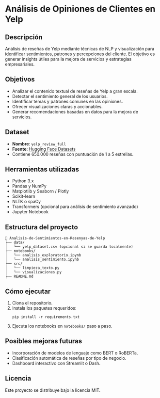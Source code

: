 # Análisis de Opiniones de Clientes en Yelp

## Descripción
Análisis de reseñas de Yelp mediante técnicas de NLP y visualización para identificar sentimientos, patrones y percepciones del cliente. El objetivo es generar insights útiles para la mejora de servicios y estrategias empresariales.

## Objetivos
- Analizar el contenido textual de reseñas de Yelp a gran escala.
- Detectar el sentimiento general de los usuarios.
- Identificar temas y patrones comunes en las opiniones.
- Ofrecer visualizaciones claras y accionables.
- Generar recomendaciones basadas en datos para la mejora de servicios.

## Dataset
- **Nombre**: `yelp_review_full`
- **Fuente**: [Hugging Face Datasets](https://huggingface.co/datasets/yelp_review_full)
- Contiene 650.000 reseñas con puntuación de 1 a 5 estrellas.

## Herramientas utilizadas
- Python 3.x
- Pandas y NumPy
- Matplotlib y Seaborn / Plotly
- Scikit-learn
- NLTK o spaCy
- Transformers (opcional para análisis de sentimiento avanzado)
- Jupyter Notebook

## Estructura del proyecto
```
📁 Analisis-de-Sentimientos-en-Resenyas-de-Yelp
├── data/
│   └── yelp_dataset.csv (opcional si se guarda localmente)
├── notebooks/
│   └── analisis_exploratorio.ipynb
│   └── analisis_sentimiento.ipynb
├── src/
│   └── limpieza_texto.py
│   └── visualizaciones.py
├── README.md
```

## Cómo ejecutar
1. Clona el repositorio.
2. Instala los paquetes requeridos:
   ```
   pip install -r requirements.txt
   ```
3. Ejecuta los notebooks en `notebooks/` paso a paso.

## Posibles mejoras futuras
- Incorporación de modelos de lenguaje como BERT o RoBERTa.
- Clasificación automática de reseñas por tipo de negocio.
- Dashboard interactivo con Streamlit o Dash.

## Licencia
Este proyecto se distribuye bajo la licencia MIT.
